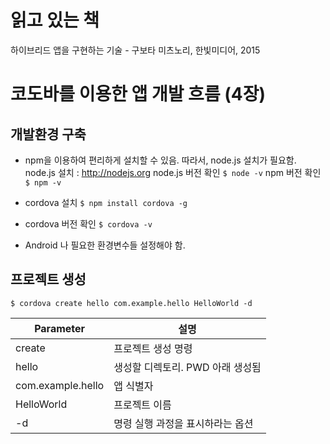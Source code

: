 # 읽고 있는 책
하이브리드 앱을 구현하는 기술 - 구보타 미츠노리, 한빛미디어, 2015

# 코도바를 이용한 앱 개발 흐름 (4장)
## 개발환경 구축
- npm을 이용하여 편리하게 설치할 수 있음. 따라서, node.js 설치가 필요함.
node.js 설치 : http://nodejs.org
node.js 버전 확인 ``` $ node -v ```
npm 버전 확인 ``` $ npm -v ```

- cordova 설치 ``` $ npm install cordova -g ```

- cordova 버전 확인 ``` $ cordova -v ```

- Android 나 필요한 환경변수들 설정해야 함.

## 프로젝트 생성
``` $ cordova create hello com.example.hello HelloWorld -d ```

Parameter|설명
----|----
create|프로젝트 생성 명령
hello|생성할 디렉토리. PWD 아래 생성됨
com.example.hello|앱 식별자
HelloWorld|프로젝트 이름
-d|명령 실행 과정을 표시하라는 옵션
